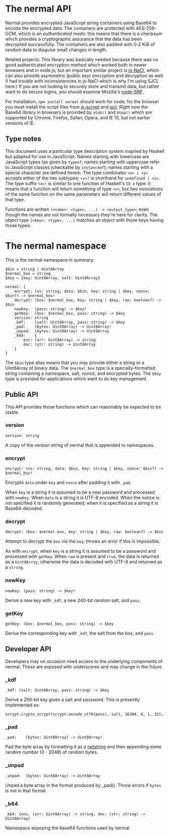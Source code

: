 # The nermal API

Nermal provides encrypted JavaScript string containers using Base64 to encode
the encrypted data. The containers are protected with AES-256-GCM, which is an
*authenticated mode*: this means that there is a checksum which provides a
cryptographic assurance that the data has been decrypted successfully. The 
containers are also padded with 0-2 KiB of random data to disguise small changes
in length.

Related projects: This library was basically needed because there was no good 
authenticated encryption method which worked both in newer browsers and in 
node.js; but an important similar project is [js-NaCl][js-nacl], which can also 
provide asymmetric (public key) encryption and decryption as well. (I had 
trouble with inconsistencies in js-NaCl which is why I'm using SJCL here.) If
you are not looking to securely store and transmit data, but rather want to do
secure logins, you should examine Mozilla's [node-SRP][node-srp].

For installation, `npm install nermal` should work for node; for the browser you
must install the script files from [js-scrypt][js-scrypt] and [sjcl][sjcl].
Right now the Base64 library in browsers is provided by `atob()` and `btoa()`
which are supported by Chrome, Firefox, Safari, Opera, and IE 10, but not 
earlier versions of IE.

[js-nacl]: https://github.com/tonyg/js-nacl "Emscripten-compiled Javascript version of NaCl"
[js-scrypt]: https://github.com/tonyg/js-scrypt  "Emscripten-compiled scrypt"
[node-srp]: https://github.com/mozilla/node-srp "Secure Remote Password for Node.js"
[sjcl]: https://github.com/bitwiseshiftleft/sjcl "Stanford JavaScript Cryptography Library"

## Type notes
This document uses a particular type description system inspired by Haskell but
adapted for use in JavaScript. Names starting with lowercase are JavaScript
types (as given by `typeof`; names starting with uppercase refer to JavaScript
classes (checkable by `instanceof`); names starting with a special character are
defined herein. The type combinator `<x> | <y>` accepts either of the two
subtypes; `<x>?` is shorthand for `undefined | <x>`. The type suffix `<x>!`
is similar to one function of Haskell's `IO x` type: it means that a function
will return something of type `<x>`, but two invocations of the same function on
the same parameters will return different values of that type.

Functions are written `(<name>: <type>, ...) -> <output_type>`; even though the
names are not formally necessary they're here for clarity. The object type
`{<key>: <type>, ...}` matches an object with those keys having those types.

# The nermal namespace
This is the nermal namespace in summary:

    $bin = string | Uint8Array
    $nermal_box = string
    $key = {key: Uint8Array, salt: Uint8Array}

    nermal: {
        encrypt: (ns: string, data: $bin, key: string | $key, nonce: $bin?) -> $nermal_box!
        decrypt: (box: $nermal_box, key: string | $key, raw: boolean?) -> $bin
        newKey:  (pass: string) -> $key!
        getKey:  (box: $nermal_box, pass: string) -> $key
        version: string
        _kdf:    (salt: Uint8Array, pass: string) -> $key
        _pad:    (bytes: Uint8Array) -> Uint8Array!
        _unpad:  (bytes: Uint8Array) -> Uint8Array
        _b64:    {
            enc: (arr: Uint8Array) -> string
            dec: (str: string) -> Uint8Array
        }
    }

The `$bin` type alias means that you may provide either a string or a Uint8Array
of binary data. The `$nermal_box` type is a specially-formatted string
containing a namespace, salt, nonce, and encrypted bytes. The `$key` type is
provided for applications which want to do key management.

## Public API
This API provides those functions which can reasonably be expected to be stable.

### version

    version: string

A copy of the version string of nermal that is appended to namespaces.

### encrypt

    encrypt: (ns: string, data: $bin, key: string | $key, nonce: $bin?) -> $nermal_box!

Encrypts `data` under `key` and `nonce` after padding it with `_pad`.

When `key` is a string it is assumed to be a new password and processed with
`newKey`. When `data` is a string it is UTF-8 encoded. When the nonce is not
specified it is randomly generated; when it is specified as a string it is
Base64-decoded.

### decrypt

    decrypt: (box: $nermal_box, key: string | $key, raw: boolean?) -> $bin

Attempt to decrypt the `box` via the `key`; throws an error if this is
impossible.

As with `encrypt`, when `key` is a string it is assumed to be a password and
processed with `getKey`. When `raw` is present and `true`, the data is returned
as a `Uint8Array`, otherwise the data is decoded with UTF-8 and returned as a
`string`.

### newKey

    newKey: (pass: string) -> $key!

Derive a new key with `_kdf`, a new 240-bit random salt, and `pass`.

### getKey

    getKey: (box: $nermal_box, pass: string) -> $key

Derive the corresponding key with `_kdf`, the salt from the box, and `pass`.

## Developer API
Developers may on occasion need access to the underlying components of nermal.
These are exposed with underscores and may change in the future.

### _kdf

    _kdf: (salt: Uint8Array, pass: string) -> $key

Derive a 256-bit key given a salt and password. This is presently implemented as:
    
    scrypt.crypto_scrypt(scrypt.encode_utf8(pass), salt, 16384, 8, 1, 32);

### _pad

    _pad:    (bytes: Uint8Array) -> Uint8Array!

Pad the byte array by formatting it as a [netstring][netstr] and then appending
some random number (0 - 2048) of random bytes.

[netstr]: https://en.wikipedia.org/wiki/Netstring "Netstring - Wikipedia, the free encyclopedia"

### _unpad

    _unpad:  (bytes: Uint8Array) -> Uint8Array

Unpad a byte array in the format produced by _pad(). Throw errors if `bytes` is
not in that format.

### _b64

    _b64: {enc: (arr: Uint8Array) -> string, dec: (str: string) -> Uint8Array}

Namespace exposing the base64 functions used by nermal.